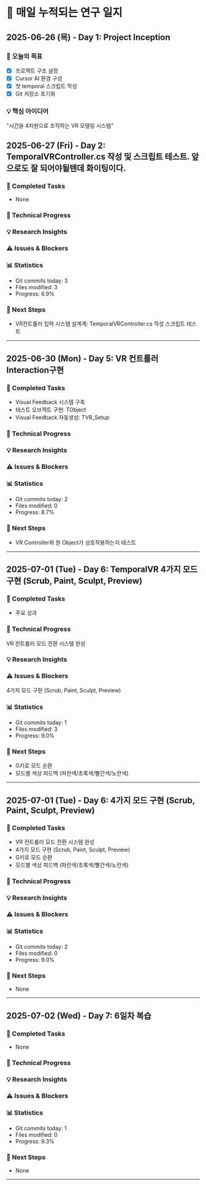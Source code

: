  # 📝 매일 누적되는 연구 일지

## 2025-06-26 (목) - Day 1: Project Inception

### 🎯 오늘의 목표
- [x] 프로젝트 구조 설정
- [x] Cursor AI 환경 구성
- [x] 첫 temporal 스크립트 작성
- [x] Git 저장소 초기화

### 💡 핵심 아이디어
"시간을 4차원으로 조작하는 VR 모델링 시스템"
## 2025-06-27 (Fri) - Day 2: TemporalVRController.cs 작성 및 스크립트 테스트. 앞으로도 잘 되어야될텐데 화이팅이다.

### 🎯 Completed Tasks
- None

### 🔧 Technical Progress


### 💡 Research Insights


### ⚠️ Issues & Blockers


### 📊 Statistics
- Git commits today: 3
- Files modified: 3
- Progress: 6.9%

### 🎯 Next Steps
- VR컨트롤러 입력 시스템 설계계: TemporalVRController.cs 작성 스크립트 테스트



---

## 2025-06-30 (Mon) - Day 5: VR 컨트롤러 Interaction구현

### 🎯 Completed Tasks
- Visual Feedback 시스템 구축
- 테스트 오브젝트 구현: TObject
- Visual Feedback 자동생성: TVR_Setup

### 🔧 Technical Progress


### 💡 Research Insights


### ⚠️ Issues & Blockers


### 📊 Statistics
- Git commits today: 2
- Files modified: 0
- Progress: 8.7%

### 🎯 Next Steps
- VR Controller와 원 Object가 상호작용하는지 테스트



---

## 2025-07-01 (Tue) - Day 6: TemporalVR 4가지 모드 구현 (Scrub, Paint, Sculpt, Preview)

### 🎯 Completed Tasks
- 주요 성과

### 🔧 Technical Progress
VR 컨트롤러 모드 전환 시스템 완성

### 💡 Research Insights


### ⚠️ Issues & Blockers
4가지 모드 구현 (Scrub, Paint, Sculpt, Preview)

### 📊 Statistics
- Git commits today: 1
- Files modified: 3
- Progress: 9.0%

### 🎯 Next Steps
- G키로 모드 순환
- 모드별 색상 피드백 (파란색/초록색/빨간색/노란색)



---

## 2025-07-01 (Tue) - Day 6: 4가지 모드 구현 (Scrub, Paint, Sculpt, Preview)

### 🎯 Completed Tasks
- VR 컨트롤러 모드 전환 시스템 완성
- 4가지 모드 구현 (Scrub, Paint, Sculpt, Preview)
- G키로 모드 순환
- 모드별 색상 피드백 (파란색/초록색/빨간색/노란색)

### 🔧 Technical Progress


### 💡 Research Insights


### ⚠️ Issues & Blockers


### 📊 Statistics
- Git commits today: 2
- Files modified: 0
- Progress: 9.0%

### 🎯 Next Steps
- None



---

## 2025-07-02 (Wed) - Day 7: 6일차 복습

### 🎯 Completed Tasks
- None

### 🔧 Technical Progress


### 💡 Research Insights


### ⚠️ Issues & Blockers


### 📊 Statistics
- Git commits today: 1
- Files modified: 0
- Progress: 9.3%

### 🎯 Next Steps
- None



---
